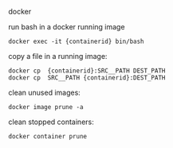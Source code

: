 docker


run bash in a docker running image
```
docker exec -it {containerid} bin/bash
```

copy a file in a running image:

```
docker cp  {containerid}:SRC__PATH DEST_PATH
docker cp  SRC__PATH {containerid}:DEST_PATH
```

clean unused images:
```
docker image prune -a
```
clean stopped containers:
```
docker container prune
```

